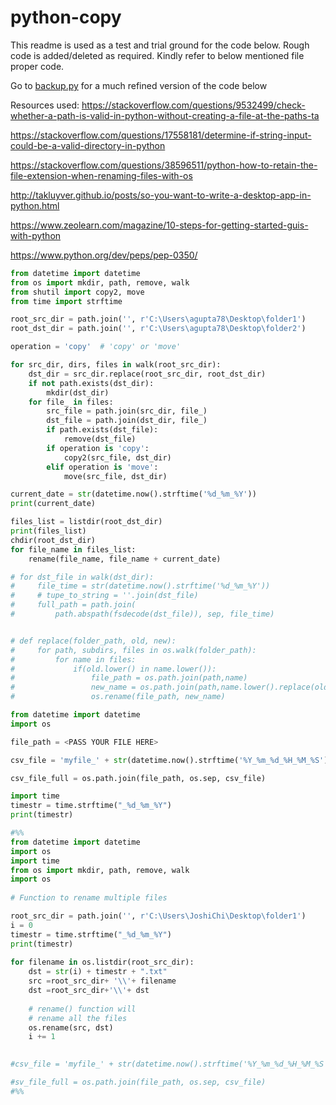 # python-copy

This readme is used as a test and trial ground for the code below. Rough code is added/deleted as required. Kindly refer to below mentioned file proper code.

Go to [backup.py](https://github.com/agpt8/python-copy/blob/master/backup.py) for a much refined version of the code below

Resources used:
https://stackoverflow.com/questions/9532499/check-whether-a-path-is-valid-in-python-without-creating-a-file-at-the-paths-ta

https://stackoverflow.com/questions/17558181/determine-if-string-input-could-be-a-valid-directory-in-python

https://stackoverflow.com/questions/38596511/python-how-to-retain-the-file-extension-when-renaming-files-with-os

http://takluyver.github.io/posts/so-you-want-to-write-a-desktop-app-in-python.html

https://www.zeolearn.com/magazine/10-steps-for-getting-started-guis-with-python

https://www.python.org/dev/peps/pep-0350/



```python
from datetime import datetime
from os import mkdir, path, remove, walk
from shutil import copy2, move
from time import strftime

root_src_dir = path.join('', r'C:\Users\agupta78\Desktop\folder1')
root_dst_dir = path.join('', r'C:\Users\agupta78\Desktop\folder2')

operation = 'copy'  # 'copy' or 'move'

for src_dir, dirs, files in walk(root_src_dir):
    dst_dir = src_dir.replace(root_src_dir, root_dst_dir)
    if not path.exists(dst_dir):
        mkdir(dst_dir)
    for file_ in files:
        src_file = path.join(src_dir, file_)
        dst_file = path.join(dst_dir, file_)
        if path.exists(dst_file):
            remove(dst_file)
        if operation is 'copy':
            copy2(src_file, dst_dir)
        elif operation is 'move':
            move(src_file, dst_dir)

current_date = str(datetime.now().strftime('%d_%m_%Y'))
print(current_date)

files_list = listdir(root_dst_dir)
print(files_list)
chdir(root_dst_dir)
for file_name in files_list:
    rename(file_name, file_name + current_date)

# for dst_file in walk(dst_dir):
#     file_time = str(datetime.now().strftime('%d_%m_%Y'))
#     # tupe_to_string = ''.join(dst_file)
#     full_path = path.join(
#         path.abspath(fsdecode(dst_file)), sep, file_time)


# def replace(folder_path, old, new):
#     for path, subdirs, files in os.walk(folder_path):
#         for name in files:
#             if(old.lower() in name.lower()):
#                 file_path = os.path.join(path,name)
#                 new_name = os.path.join(path,name.lower().replace(old,new))
#                 os.rename(file_path, new_name)
```


```python
from datetime import datetime
import os

file_path = <PASS YOUR FILE HERE>

csv_file = 'myfile_' + str(datetime.now().strftime('%Y_%m_%d_%H_%M_%S')) + '.csv'

csv_file_full = os.path.join(file_path, os.sep, csv_file)
```

```python
import time
timestr = time.strftime("_%d_%m_%Y")
print(timestr)
```

```python
#%%
from datetime import datetime
import os
import time
from os import mkdir, path, remove, walk
import os 
  
# Function to rename multiple files 

root_src_dir = path.join('', r'C:\Users\JoshiChi\Desktop\folder1') 
i = 0
timestr = time.strftime("_%d_%m_%Y")
print(timestr)
    
for filename in os.listdir(root_src_dir): 
    dst = str(i) + timestr + ".txt"
    src =root_src_dir+ '\\'+ filename 
    dst =root_src_dir+'\\'+ dst 
        
    # rename() function will 
    # rename all the files 
    os.rename(src, dst) 
    i += 1
  

#csv_file = 'myfile_' + str(datetime.now().strftime('%Y_%m_%d_%H_%M_%S')) + '.csv'

#sv_file_full = os.path.join(file_path, os.sep, csv_file)
#%%
```
